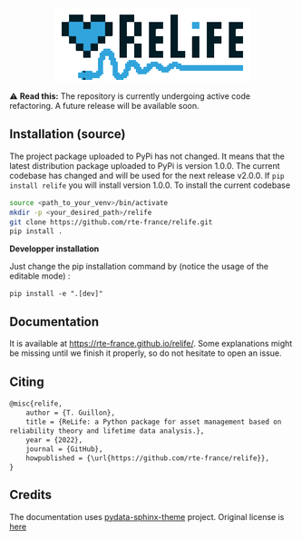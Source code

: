 <p align="center">
  <img src="doc/source/_static/small_relife.gif" />
</p>

:warning: **Read this:** The repository is currently undergoing active code refactoring. A future release will be available soon.

## Installation (source)

The project package uploaded to PyPi has not changed. It means that the latest distribution package uploaded to PyPi is version 1.0.0.
The current codebase has changed and will be used for the next release v2.0.0. If ``pip install relife`` you will install version 1.0.0.
To install the current codebase 

```bash
source <path_to_your_venv>/bin/activate
mkdir -p <your_desired_path>/relife
git clone https://github.com/rte-france/relife.git
pip install .
```

**Developper installation**

Just change the pip installation command by (notice the usage of the editable mode) :

```
pip install -e ".[dev]"
```

## Documentation

It is available at https://rte-france.github.io/relife/.
Some explanations might be missing until we finish it properly, so do not hesitate to open an issue.

## Citing

```
@misc{relife,
    author = {T. Guillon},
    title = {ReLife: a Python package for asset management based on reliability theory and lifetime data analysis.},
    year = {2022},
    journal = {GitHub},
    howpublished = {\url{https://github.com/rte-france/relife}},
}
```

## Credits

The documentation uses [pydata-sphinx-theme](https://github.com/pydata/pydata-sphinx-theme) project. Original license
is [here](doc/LICENSE.txt)
